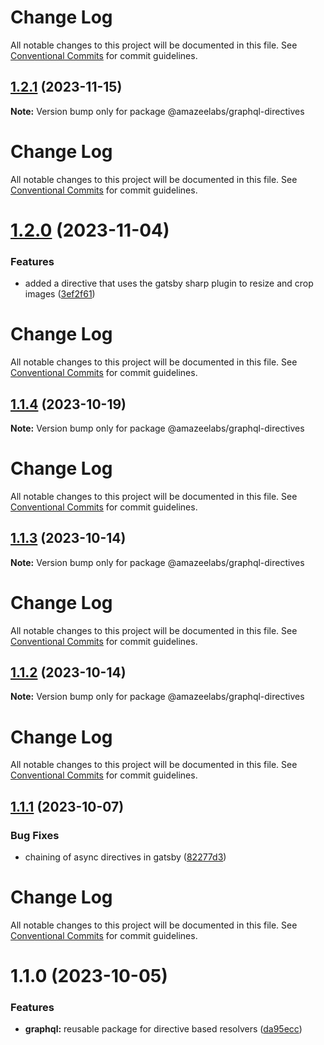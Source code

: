 # Change Log

All notable changes to this project will be documented in this file. See
[Conventional Commits](https://conventionalcommits.org) for commit guidelines.

## [1.2.1](https://github.com/AmazeeLabs/silverback-mono/compare/@amazeelabs/graphql-directives@1.2.0...@amazeelabs/graphql-directives@1.2.1) (2023-11-15)

**Note:** Version bump only for package @amazeelabs/graphql-directives

# Change Log

All notable changes to this project will be documented in this file. See
[Conventional Commits](https://conventionalcommits.org) for commit guidelines.

# [1.2.0](https://github.com/AmazeeLabs/silverback-mono/compare/@amazeelabs/graphql-directives@1.1.4...@amazeelabs/graphql-directives@1.2.0) (2023-11-04)

### Features

- added a directive that uses the gatsby sharp plugin to resize and crop images
  ([3ef2f61](https://github.com/AmazeeLabs/silverback-mono/commit/3ef2f6100557001b1cf8f1ddec23c9b818e3b94c))

# Change Log

All notable changes to this project will be documented in this file. See
[Conventional Commits](https://conventionalcommits.org) for commit guidelines.

## [1.1.4](https://github.com/AmazeeLabs/silverback-mono/compare/@amazeelabs/graphql-directives@1.1.3...@amazeelabs/graphql-directives@1.1.4) (2023-10-19)

**Note:** Version bump only for package @amazeelabs/graphql-directives

# Change Log

All notable changes to this project will be documented in this file. See
[Conventional Commits](https://conventionalcommits.org) for commit guidelines.

## [1.1.3](https://github.com/AmazeeLabs/silverback-mono/compare/@amazeelabs/graphql-directives@1.1.2...@amazeelabs/graphql-directives@1.1.3) (2023-10-14)

**Note:** Version bump only for package @amazeelabs/graphql-directives

# Change Log

All notable changes to this project will be documented in this file. See
[Conventional Commits](https://conventionalcommits.org) for commit guidelines.

## [1.1.2](https://github.com/AmazeeLabs/silverback-mono/compare/@amazeelabs/graphql-directives@1.1.1...@amazeelabs/graphql-directives@1.1.2) (2023-10-14)

**Note:** Version bump only for package @amazeelabs/graphql-directives

# Change Log

All notable changes to this project will be documented in this file. See
[Conventional Commits](https://conventionalcommits.org) for commit guidelines.

## [1.1.1](https://github.com/AmazeeLabs/silverback-mono/compare/@amazeelabs/graphql-directives@1.1.0...@amazeelabs/graphql-directives@1.1.1) (2023-10-07)

### Bug Fixes

- chaining of async directives in gatsby
  ([82277d3](https://github.com/AmazeeLabs/silverback-mono/commit/82277d30e2fff8f355e5257a96449b265520d4b5))

# Change Log

All notable changes to this project will be documented in this file. See
[Conventional Commits](https://conventionalcommits.org) for commit guidelines.

# 1.1.0 (2023-10-05)

### Features

- **graphql:** reusable package for directive based resolvers
  ([da95ecc](https://github.com/AmazeeLabs/silverback-mono/commit/da95ecc93e9407ca618af91f122573c0ab27211b))
